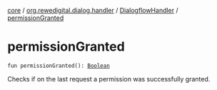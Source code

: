 [core](../../index.md) / [org.rewedigital.dialog.handler](../index.md) / [DialogflowHandler](index.md) / [permissionGranted](./permission-granted.md)

# permissionGranted

`fun permissionGranted(): `[`Boolean`](https://kotlinlang.org/api/latest/jvm/stdlib/kotlin/-boolean/index.html)

Checks if on the last request a permission was successfully granted.

